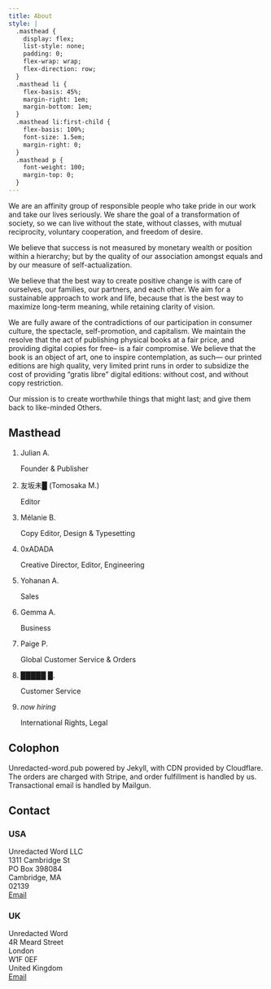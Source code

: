 ```yaml
---
title: About
style: |
  .masthead {
    display: flex;
    list-style: none;
    padding: 0;
    flex-wrap: wrap;
    flex-direction: row;
  }
  .masthead li {
    flex-basis: 45%;
    margin-right: 1em;
    margin-bottom: 1em;
  }
  .masthead li:first-child {
    flex-basis: 100%;
    font-size: 1.5em;
    margin-right: 0;
  }
  .masthead p { 
    font-weight: 100;
    margin-top: 0;
  }
---
```



We are an affinity group of responsible people who take pride in our
work and take our lives seriously. We share the goal of a transformation of society,
so we can live without the state, without classes, with mutual reciprocity,
voluntary cooperation, and freedom of desire.

We believe that success is not measured by monetary wealth or position within a
hierarchy; but by the quality of our association amongst equals and by our measure
of self-actualization.

We believe that the best way to create positive change is with care of ourselves,
our families, our partners, and each other. We aim for a sustainable approach to
work and life, because that is the best way to maximize long-term meaning,
while retaining clarity of vision.

We are fully aware of the contradictions of our participation in consumer culture,
the spectacle, self-promotion, and capitalism. We maintain the resolve that the
act of publishing physical books at a fair price, and providing digital copies for
free– is a fair compromise. We believe that the book is an object of art,
one to inspire contemplation, as such— our printed editions are high quality,
very limited print runs in order to subsidize the cost of providing
“gratis libre” digital editions: without cost, and without copy restriction.

Our mission is to create worthwhile things that might last; and give them back to
like-minded Others.

<h2>Masthead</h2>

<ol class="masthead">
  <li>
    Julian A.
    <p>
      Founder &amp; Publisher
    </p>
  </li>
  <li>
    友坂未█ (Tomosaka M.)
    <p>
      Editor
    </p>
  </li> 
  <li>
    Mélanie B.
    <p>
      Copy Editor, Design &amp; Typesetting
    </p>
  </li>
  <li>
    0xADADA
    <p>
      Creative Director, Editor, Engineering
    </p>
  </li>
  <li>
    Yohanan A.
    <p>
      Sales
    </p>
  </li>
  <li>
    Gemma A.
    <p>
      Business
    </p>
  </li>
  <li>
    Paige P.
    <p>
      Global Customer Service &amp; Orders
    </p>
  </li> 
  <li>
    █████ █.
    <p>
      Customer Service
    </p>
  </li>
  <li>
    <em>now hiring</em>
    <p>
      International Rights, Legal
    </p>
  </li>
</ol>

<h2>Colophon</h2>

Unredacted-word.pub powered by Jekyll, with CDN provided by Cloudflare. The 
orders are charged with Stripe, and order fulfillment is handled by us. 
Transactional email is handled by Mailgun.


<h2>Contact</h2>

<h3>USA</h3>

Unredacted Word LLC<br>
1311 Cambridge St<br>
PO Box 398084<br>
Cambridge, MA<br>
02139<br>
<a href="mailto:enquiries@unredacted-word.pub" title="Email">Email</a>


<h3>UK</h3>

Unredacted Word<br>
4R Meard Street<br>
London<br>
W1F 0EF<br>
United Kingdom<br>
<a href="mailto:enquiries@unredacted-word.pub" title="Email">Email</a>


